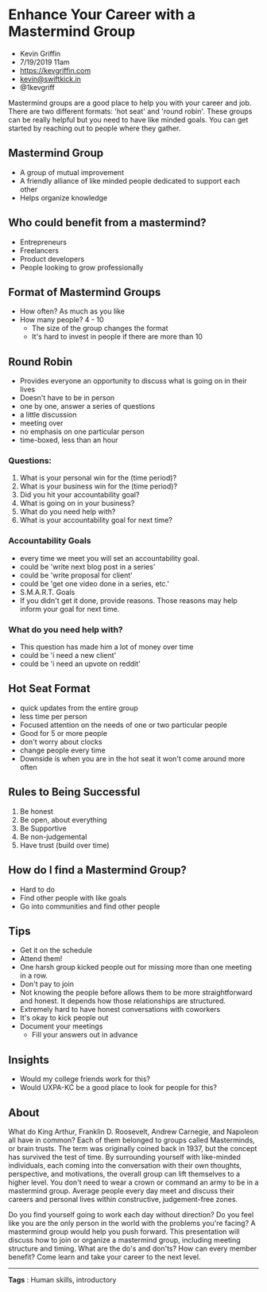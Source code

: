 # Enhance Your Career with a Mastermind Group

* Kevin Griffin
* 7/19/2019 11am
* https://kevgriffin.com
* kevin@swiftkick.in
* @1kevgriff

<!-- Summary: -->
Mastermind groups are a good place to help you with your career and job. There are two different formats: 'hot seat' and 'round robin'. These groups can be really helpful but you need to have like minded goals. You can get started by reaching out to people where they gather. 

## Mastermind Group
* A group of mutual improvement
* A friendly alliance of like minded people dedicated to support each other
* Helps organize knowledge

## Who could benefit from a mastermind?
* Entrepreneurs
* Freelancers
* Product developers
* People looking to grow professionally

## Format of Mastermind Groups
* How often? As much as you like
* How many people? 4 - 10
    * The size of the group changes the format
    * It's hard to invest in people if there are more than 10

## Round Robin
* Provides everyone an opportunity to discuss what is going on in their lives
* Doesn't have to be in person
* one by one, answer a series of questions
* a little discussion
* meeting over
* no emphasis on one particular person
* time-boxed, less than an hour

### Questions:
1. What is your personal win for the (time period)?
2. What is your business win for the (time period)?
3. Did you hit your accountability goal?
4. What is going on in your business?
5. What do you need help with?
6. What is your accountability goal for next time?

### Accountability Goals
* every time we meet you will set an accountability goal.
* could be 'write next blog post in a series'
* could be 'write proposal for client'
* could be 'get one video done in a series, etc.'
* S.M.A.R.T. Goals
* If you didn't get it done, provide reasons. Those reasons may help inform your goal for next time.

### What do you need help with?
* This question has made him a lot of money over time
* could be 'i need a new client'
* could be 'i need an upvote on reddit'

## Hot Seat Format
* quick updates from the entire group
* less time per person
* Focused attention on the needs of one or two particular people
* Good for 5 or more people
* don't worry about clocks
* change people every time
* Downside is when you are in the hot seat it won't come around more often

## Rules to Being Successful
1. Be honest
2. Be open, about everything
3. Be Supportive
4. Be non-judgemental
10. Have trust (build over time)

## How do I find a Mastermind Group?
* Hard to do
* Find other people with like goals
* Go into communities and find other people

## Tips
* Get it on the schedule
* Attend them!
* One harsh group kicked people out for missing more than one meeting in a row.
* Don't pay to join
* Not knowing the people before allows them to be more straightforward and honest. It depends how those relationships are structured.
* Extremely hard to have honest conversations with coworkers
* It's okay to kick people out
* Document your meetings
    * Fill your answers out in advance

## Insights
* Would my college friends work for this?
* Would UXPA-KC be a good place to look for people for this?

## About
What do King Arthur, Franklin D. Roosevelt, Andrew Carnegie, and Napoleon all have in common? Each of them belonged to groups called Masterminds, or brain trusts. The term was originally coined back in 1937, but the concept has survived the test of time. By surrounding yourself with like-minded individuals, each coming into the conversation with their own thoughts, perspective, and motivations, the overall group can lift themselves to a higher level. You don't need to wear a crown or command an army to be in a mastermind group. Average people every day meet and discuss their careers and personal lives within constructive, judgement-free zones. 
 
 Do you find yourself going to work each day without direction? Do you feel like you are the only person in the world with the problems you're facing? A mastermind group would help you push forward. This presentation will discuss how to join or organize a mastermind group, including meeting structure and timing. What are the do's and don'ts? How can every member benefit? Come learn and take your career to the next level.

---------
**Tags** : Human skills, introductory
